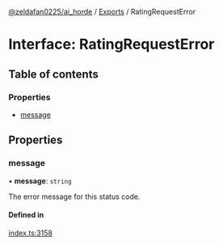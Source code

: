 [@zeldafan0225/ai_horde](../README.md) / [Exports](../modules.md) / RatingRequestError

# Interface: RatingRequestError

## Table of contents

### Properties

- [message](RatingRequestError.md#message)

## Properties

### message

• **message**: `string`

The error message for this status code.

#### Defined in

[index.ts:3158](https://github.com/ZeldaFan0225/ai_horde/blob/c593245/index.ts#L3158)
